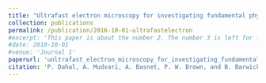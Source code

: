 ```yaml
---
title: "Ultrafast electron microscopy for investigating fundamental physics phenomena"
collection: publications
permalink: /publication/2016-10-01-ultrafastelectron
#excerpt: 'This paper is about the number 2. The number 3 is left for future work.'
#date: 2010-10-01
#venue: 'Journal 1'
paperurl: 'unltrafast_electron_microscopy_for_investigating_fundamental_physics_phenomena.pdf'
citation: 'P. Dahal, A. Mudvari, A. Basnet, P. W. Brown, and B. Barwick, "Ultrafast electron microscopy for investigating fundamental physics phenomena," Ultrafast Nonlinear Imaging and Spectroscopy IV, vol. 9956, pp. 12-18. SPIE, 2016'
---
```




